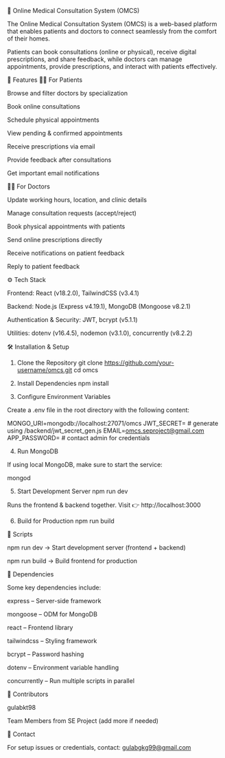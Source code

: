 🏥 Online Medical Consultation System (OMCS)

The Online Medical Consultation System (OMCS) is a web-based platform that enables patients and doctors to connect seamlessly from the comfort of their homes.

Patients can book consultations (online or physical), receive digital prescriptions, and share feedback, while doctors can manage appointments, provide prescriptions, and interact with patients effectively.

🚀 Features
👩‍⚕️ For Patients

Browse and filter doctors by specialization

Book online consultations

Schedule physical appointments

View pending & confirmed appointments

Receive prescriptions via email

Provide feedback after consultations

Get important email notifications

🧑‍⚕️ For Doctors

Update working hours, location, and clinic details

Manage consultation requests (accept/reject)

Book physical appointments with patients

Send online prescriptions directly

Receive notifications on patient feedback

Reply to patient feedback

⚙️ Tech Stack

Frontend: React (v18.2.0), TailwindCSS (v3.4.1)

Backend: Node.js (Express v4.19.1), MongoDB (Mongoose v8.2.1)

Authentication & Security: JWT, bcrypt (v5.1.1)

Utilities: dotenv (v16.4.5), nodemon (v3.1.0), concurrently (v8.2.2)

🛠️ Installation & Setup
1. Clone the Repository
git clone https://github.com/your-username/omcs.git
cd omcs

2. Install Dependencies
npm install

3. Configure Environment Variables

Create a .env file in the root directory with the following content:

MONGO_URI=mongodb://localhost:27071/omcs
JWT_SECRET= # generate using /backend/jwt_secret_gen.js
EMAIL=omcs.seproject@gmail.com
APP_PASSWORD= # contact admin for credentials

4. Run MongoDB

If using local MongoDB, make sure to start the service:

mongod

5. Start Development Server
npm run dev


Runs the frontend & backend together.
Visit 👉 http://localhost:3000

6. Build for Production
npm run build

📂 Scripts

npm run dev → Start development server (frontend + backend)

npm run build → Build frontend for production

🔑 Dependencies

Some key dependencies include:

express – Server-side framework

mongoose – ODM for MongoDB

react – Frontend library

tailwindcss – Styling framework

bcrypt – Password hashing

dotenv – Environment variable handling

concurrently – Run multiple scripts in parallel

👥 Contributors

gulabkt98

Team Members from SE Project (add more if needed)

📧 Contact

For setup issues or credentials, contact: gulabgkg99@gmail.com